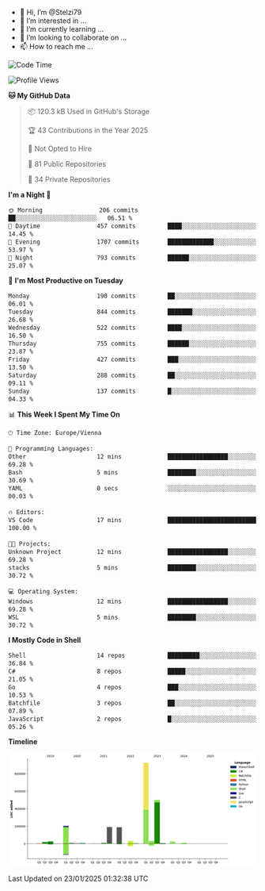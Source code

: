 - 👋 Hi, I’m @Stelzi79
- 👀 I’m interested in ...
- 🌱 I’m currently learning ...
- 💞️ I’m looking to collaborate on ...
- 📫 How to reach me ...

<!--START_SECTION:waka-->
![Code Time](http://img.shields.io/badge/Code%20Time-1%2C117%20hrs%2024%20mins-blue)

![Profile Views](http://img.shields.io/badge/Profile%20Views-0-blue)

**🐱 My GitHub Data** 

> 📦 120.3 kB Used in GitHub's Storage 
 > 
> 🏆 43 Contributions in the Year 2025
 > 
> 🚫 Not Opted to Hire
 > 
> 📜 81 Public Repositories 
 > 
> 🔑 34 Private Repositories 
 > 
**I'm a Night 🦉** 

```text
🌞 Morning                206 commits         ██░░░░░░░░░░░░░░░░░░░░░░░   06.51 % 
🌆 Daytime                457 commits         ████░░░░░░░░░░░░░░░░░░░░░   14.45 % 
🌃 Evening                1707 commits        █████████████░░░░░░░░░░░░   53.97 % 
🌙 Night                  793 commits         ██████░░░░░░░░░░░░░░░░░░░   25.07 % 
```
📅 **I'm Most Productive on Tuesday** 

```text
Monday                   190 commits         ██░░░░░░░░░░░░░░░░░░░░░░░   06.01 % 
Tuesday                  844 commits         ███████░░░░░░░░░░░░░░░░░░   26.68 % 
Wednesday                522 commits         ████░░░░░░░░░░░░░░░░░░░░░   16.50 % 
Thursday                 755 commits         ██████░░░░░░░░░░░░░░░░░░░   23.87 % 
Friday                   427 commits         ███░░░░░░░░░░░░░░░░░░░░░░   13.50 % 
Saturday                 288 commits         ██░░░░░░░░░░░░░░░░░░░░░░░   09.11 % 
Sunday                   137 commits         █░░░░░░░░░░░░░░░░░░░░░░░░   04.33 % 
```


📊 **This Week I Spent My Time On** 

```text
🕑︎ Time Zone: Europe/Vienna

💬 Programming Languages: 
Other                    12 mins             █████████████████░░░░░░░░   69.28 % 
Bash                     5 mins              ████████░░░░░░░░░░░░░░░░░   30.69 % 
YAML                     0 secs              ░░░░░░░░░░░░░░░░░░░░░░░░░   00.03 % 

🔥 Editors: 
VS Code                  17 mins             █████████████████████████   100.00 % 

🐱‍💻 Projects: 
Unknown Project          12 mins             █████████████████░░░░░░░░   69.28 % 
stacks                   5 mins              ████████░░░░░░░░░░░░░░░░░   30.72 % 

💻 Operating System: 
Windows                  12 mins             █████████████████░░░░░░░░   69.28 % 
WSL                      5 mins              ████████░░░░░░░░░░░░░░░░░   30.72 % 
```

**I Mostly Code in Shell** 

```text
Shell                    14 repos            █████████░░░░░░░░░░░░░░░░   36.84 % 
C#                       8 repos             █████░░░░░░░░░░░░░░░░░░░░   21.05 % 
Go                       4 repos             ███░░░░░░░░░░░░░░░░░░░░░░   10.53 % 
Batchfile                3 repos             ██░░░░░░░░░░░░░░░░░░░░░░░   07.89 % 
JavaScript               2 repos             █░░░░░░░░░░░░░░░░░░░░░░░░   05.26 % 
```



**Timeline**

![Lines of Code chart](https://raw.githubusercontent.com/Stelzi79/Stelzi79/main/assets/bar_graph.png)


 Last Updated on 23/01/2025 01:32:38 UTC
<!--END_SECTION:waka-->

<!---
Stelzi79/Stelzi79 is a ✨ special ✨ repository because its `README.md` (this file) appears on your GitHub profile.
You can click the Preview link to take a look at your changes.
--->
